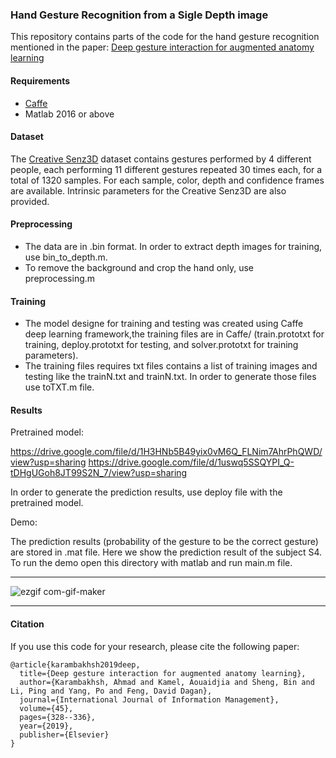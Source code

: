 ### Hand Gesture Recognition from a Sigle Depth image
This repository contains parts of the code for the hand gesture recognition mentioned in the paper: [Deep gesture interaction for augmented anatomy learning](https://www.sciencedirect.com/science/article/abs/pii/S0268401217308678)
#### Requirements
- [Caffe](https://caffe.berkeleyvision.org/)
- Matlab 2016 or above
#### Dataset
The [Creative Senz3D](https://lttm.dei.unipd.it/downloads/gesture/#senz3d)  dataset contains gestures performed by 4 different people, each performing 11 different gestures repeated 30 times each, for a total of 1320 samples. For each sample, color, depth and confidence frames are available. Intrinsic parameters for the Creative Senz3D are also provided.
#### Preprocessing
- The data are in .bin format. In order to extract depth images for training, use bin_to_depth.m.
- To remove the background and crop the hand only, use preprocessing.m
#### Training
- The model designe for training and testing was created using Caffe deep learning framework,the training files are in Caffe/ (train.prototxt for training, deploy.prototxt for testing, and solver.prototxt for training parameters).
- The training files requires txt files contains a list of training images and testing like the trainN.txt and trainN.txt. In order to generate those files use toTXT.m file.

#### Results

Pretrained model:

https://drive.google.com/file/d/1H3HNb5B49yix0vM6Q_FLNim7AhrPhQWD/view?usp=sharing
https://drive.google.com/file/d/1uswq5SSQYPI_Q-tDHgUGoh8JT99S2N_7/view?usp=sharing

In order to generate the prediction results, use deploy file with the pretrained model.

Demo:

The prediction results (probability of the gesture to be the correct gesture) are stored in .mat file. Here we show the prediction result of the subject S4. To run the demo open this directory with matlab and run main.m file.

---
![ezgif com-gif-maker](https://user-images.githubusercontent.com/50513215/119239546-bcd0c900-bb41-11eb-9789-a6f5c3b09ca3.gif)

---
#### Citation
If you use this code for your research, please cite the following paper:
```
@article{karambakhsh2019deep,
  title={Deep gesture interaction for augmented anatomy learning},
  author={Karambakhsh, Ahmad and Kamel, Aouaidjia and Sheng, Bin and Li, Ping and Yang, Po and Feng, David Dagan},
  journal={International Journal of Information Management},
  volume={45},
  pages={328--336},
  year={2019},
  publisher={Elsevier}
}
```

